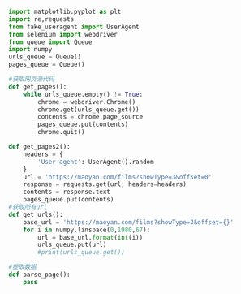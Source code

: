 
<BlogInfo id="1108" title="30.猫眼测试" author="白日梦想猿" pv=0 read_times=0 pre_cost_time="0分46秒" category="爬虫学习" tag_list="['爬虫学习']" create_time="2020.06.06 09:37:30" update_time="2020.06.06 11:10:02" />

```python
import matplotlib.pyplot as plt
import re,requests
from fake_useragent import UserAgent
from selenium import webdriver
from queue import Queue
import numpy
urls_queue = Queue()
pages_queue = Queue()

#获取网页源代码
def get_pages():
    while urls_queue.empty() != True:
        chrome = webdriver.Chrome()
        chrome.get(urls_queue.get())
        contents = chrome.page_source
        pages_queue.put(contents)
        chrome.quit()

def get_pages2():
    headers = {
        'User-agent': UserAgent().random
    }
    url = 'https://maoyan.com/films?showType=3&offset=0'
    response = requests.get(url, headers=headers)
    contents = response.text
    pages_queue.put(contents)
#获取所有url
def get_urls():
    base_url = 'https://maoyan.com/films?showType=3&offset={}'
    for i in numpy.linspace(0,1980,67):
        url = base_url.format(int(i))
        urls_queue.put(url)
        #print(urls_queue.get())

#提取数据
def parse_page():
    pass
```
